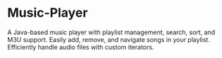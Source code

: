 # Music-Player
A Java-based music player with playlist management, search, sort, and M3U support. Easily add, remove, and navigate songs in your playlist. Efficiently handle audio files with custom iterators.
